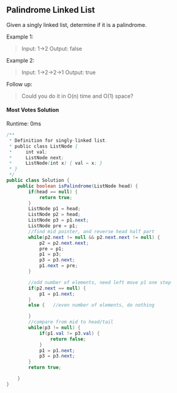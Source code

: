 ## Palindrome Linked List

Given a singly linked list, determine if it is a palindrome.

Example 1:

>Input: 1->2
Output: false

Example 2:

>Input: 1->2->2->1
Output: true

Follow up:
>Could you do it in O(n) time and O(1) space?


#### Most Votes Solution

Runtime: 0ms

```Java
/**
 * Definition for singly-linked list.
 * public class ListNode {
 *     int val;
 *     ListNode next;
 *     ListNode(int x) { val = x; }
 * }
 */
public class Solution {
    public boolean isPalindrome(ListNode head) {
        if(head == null) {
            return true;
        }
        ListNode p1 = head;
        ListNode p2 = head;
        ListNode p3 = p1.next;
        ListNode pre = p1;
        //find mid pointer, and reverse head half part
        while(p2.next != null && p2.next.next != null) {
            p2 = p2.next.next;
            pre = p1;
            p1 = p3;
            p3 = p3.next;
            p1.next = pre;
        }

        //odd number of elements, need left move p1 one step
        if(p2.next == null) {
            p1 = p1.next;
        }
        else {   //even number of elements, do nothing

        }
        //compare from mid to head/tail
        while(p3 != null) {
            if(p1.val != p3.val) {
                return false;
            }
            p1 = p1.next;
            p3 = p3.next;
        }
        return true;

    }
}
```
